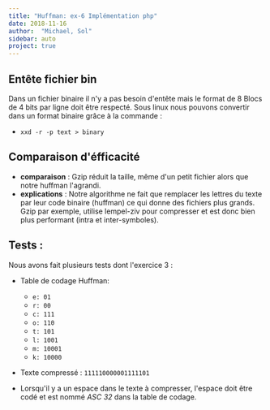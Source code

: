 ```yaml
---
title: "Huffman: ex-6 Implémentation php"
date: 2018-11-16
author:  "Michael, Sol"
sidebar: auto
project: true
---
```



## Entête fichier bin
Dans un fichier binaire il n'y a pas besoin d'entête mais le format de 8 Blocs de 4 bits par ligne doit être respecté.
Sous linux nous pouvons convertir dans un format binaire grâce à la commande :
* `xxd -r -p text > binary`


## Comparaison d'éfficacité 
* **comparaison** : Gzip réduit la taille, même d'un petit fichier alors que notre huffman l'agrandi.
* **explications** : Notre algorithme ne fait que remplacer les lettres du texte par leur code binaire (huffman) ce qui donne des fichiers plus grands. Gzip par exemple, utilise lempel-ziv pour compresser et est donc bien plus performant (intra et inter-symboles).

## Tests :
Nous avons fait plusieurs tests dont l'exercice 3 :

* Table de codage Huffman:
    * `e: 01`
    * `r: 00`
    * `c: 111`
    * `o: 110`
    * `t: 101`
    * `l: 1001`
    * `m: 10001`
    * `k: 10000`

* Texte compressé : `111110000001111101`
* Lorsqu'il y a un espace dans le texte à compresser, l'espace doit être codé et est nommé *ASC 32* dans la table de codage.


